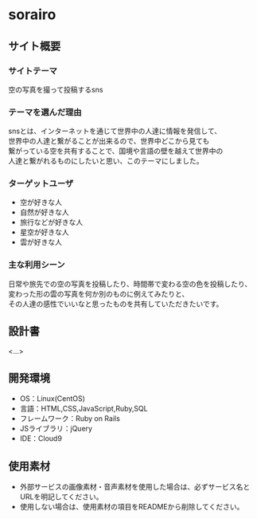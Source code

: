 # sorairo

## サイト概要
### サイトテーマ
空の写真を撮って投稿するsns

### テーマを選んだ理由
snsとは、インターネットを通じて世界中の人達に情報を発信して、<br>
世界中の人達と繋がることが出来るので、世界中どこから見ても<br>
繋がっている空を共有することで、国境や言語の壁を越えて世界中の<br>
人達と繋がれるものにしたいと思い、このテーマにしました。

### ターゲットユーザ
- 空が好きな人
- 自然が好きな人
- 旅行などが好きな人
- 星空が好きな人
- 雲が好きな人

### 主な利用シーン
日常や旅先での空の写真を投稿したり、時間帯で変わる空の色を投稿したり、<br>
変わった形の雲の写真を何か別のものに例えてみたりと、<br>
その人達の感性でいいなと思ったものを共有していただきたいです。

## 設計書
<...>

## 開発環境
- OS：Linux(CentOS)
- 言語：HTML,CSS,JavaScript,Ruby,SQL
- フレームワーク：Ruby on Rails
- JSライブラリ：jQuery
- IDE：Cloud9

## 使用素材
- 外部サービスの画像素材・音声素材を使用した場合は、必ずサービス名とURLを明記してください。
- 使用しない場合は、使用素材の項目をREADMEから削除してください。